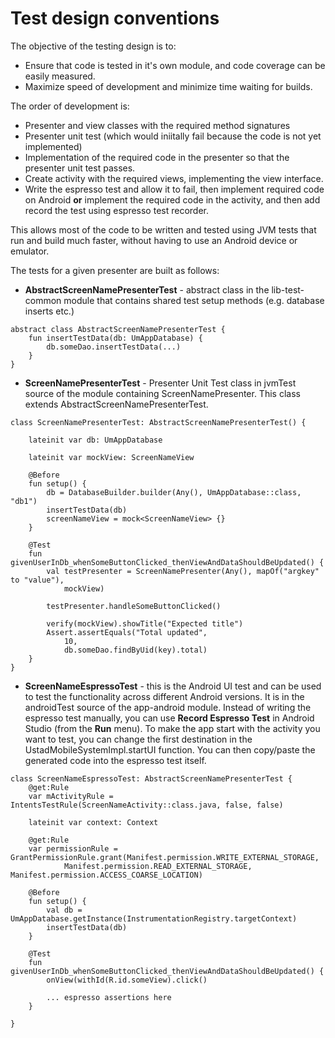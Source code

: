 # Test design conventions

The objective of the testing design is to:

* Ensure that code is tested in it's own module, and code coverage can be easily measured.
* Maximize speed of development and minimize time waiting for builds.

The order of development is:

* Presenter and view classes with the required method signatures
* Presenter unit test (which would iniitally fail because the code is
not yet implemented)
* Implementation of the required code in the presenter so that the 
presenter unit test passes. 
* Create activity with the required views, implementing the
view interface.
* Write the espresso test and allow it to fail, then implement required
 code on Android __or__ implement the 
required code in the activity, and then add record the test using
espresso test recorder.

This allows most of the code to be written and tested using JVM tests
that run and build much faster, without having to use an Android device
or emulator.

The tests for a given presenter are built as follows:

*  **AbstractScreenNamePresenterTest** - abstract class in the lib-test-common
module that contains shared test setup methods (e.g. database inserts etc.)

```
abstract class AbstractScreenNamePresenterTest {
    fun insertTestData(db: UmAppDatabase) {
        db.someDao.insertTestData(...)    
    }
}
```

* **ScreenNamePresenterTest** - Presenter Unit Test class in jvmTest 
source of the module containing ScreenNamePresenter. This class extends
AbstractScreenNamePresenterTest.

```
class ScreenNamePresenterTest: AbstractScreenNamePresenterTest() {

    lateinit var db: UmAppDatabase
    
    lateinit var mockView: ScreenNameView 
    
    @Before
    fun setup() {
        db = DatabaseBuilder.builder(Any(), UmAppDatabase::class, "db1")
        insertTestData(db)
        screenNameView = mock<ScreenNameView> {}
    }
    
    @Test
    fun givenUserInDb_whenSomeButtonClicked_thenViewAndDataShouldBeUpdated() {
        val testPresenter = ScreenNamePresenter(Any(), mapOf("argkey" to "value"),
            mockView)
            
        testPresenter.handleSomeButtonClicked()
        
        verify(mockView).showTitle("Expected title")
        Assert.assertEquals("Total updated", 
            10,
            db.someDao.findByUid(key).total)
    }
}
```

* **ScreenNameEspressoTest** - this is the Android UI test and can be used
to test the functionality across different Android versions. It is in
the androidTest source of the app-android module. Instead of writing
the espresso test manually, you can use **Record Espresso Test** in 
Android Studio (from the **Run** menu). To make the app start with the
activity you want to test, you can change the first destination in the
UstadMobileSystemImpl.startUI function. You can then copy/paste the
generated code into the espresso test itself.

```
class ScreenNameEspressoTest: AbstractScreenNamePresenterTest {
    @get:Rule
    var mActivityRule = IntentsTestRule(ScreenNameActivity::class.java, false, false)

    lateinit var context: Context

    @get:Rule
    var permissionRule = GrantPermissionRule.grant(Manifest.permission.WRITE_EXTERNAL_STORAGE,
            Manifest.permission.READ_EXTERNAL_STORAGE, Manifest.permission.ACCESS_COARSE_LOCATION)
            
    @Before
    fun setup() {
        val db = UmAppDatabase.getInstance(InstrumentationRegistry.targetContext)
        insertTestData(db)
    }
    
    @Test
    fun givenUserInDb_whenSomeButtonClicked_thenViewAndDataShouldBeUpdated() {
        onView(withId(R.id.someView).click()
        
        ... espresso assertions here    
    }
    
}
```
